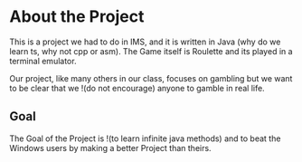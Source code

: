 # About the Project
This is a project we had to do in IMS, and it is written in Java (why do we learn ts, why not cpp or asm). The Game itself is Roulette and its played in a terminal emulator.

Our project, like many others in our class, focuses on gambling but we want to be clear that we !(do not encourage) anyone to gamble in real life.

## Goal
The Goal of the Project is !(to learn infinite java methods) and to beat the Windows users by making a better Project than theirs.